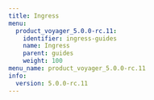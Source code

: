 ```yaml
---
title: Ingress
menu:
  product_voyager_5.0.0-rc.11:
    identifier: ingress-guides
    name: Ingress
    parent: guides
    weight: 100
menu_name: product_voyager_5.0.0-rc.11
info:
  version: 5.0.0-rc.11
---
```


